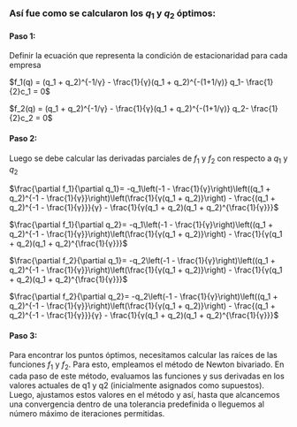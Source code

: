 ###  Así fue como se calcularon los $q_1$ y $q_2$ óptimos:

#### Paso 1:
Definir la ecuación que representa la condición de estacionaridad para cada empresa

$f_1(q) = (q_1 + q_2)^{-1/γ} - \frac{1}{γ}(q_1 + q_2)^{-(1+1/γ)} q_1- \frac{1}{2}c_1 = 0$

$f_2(q) = (q_1 + q_2)^{-1/γ} - \frac{1}{γ}(q_1 + q_2)^{-(1+1/γ)} q_2- \frac{1}{2}c_2 = 0$

#### Paso 2:

Luego se debe calcular las derivadas parciales de $f_1$ y $f_2$ con respecto a $q_1$ y $q_2$

$\frac{\partial f_1}{\partial q_1}= -q_1\left(-1 - \frac{1}{γ}\right)\left((q_1 + q_2)^{-1 - \frac{1}{γ}}\right)\left(\frac{1}{γ(q_1 + q_2)}\right) - \frac{(q_1 + q_2)^{-1 - \frac{1}{γ}}}{γ} - \frac{1}{γ(q_1 + q_2)(q_1 + q_2)^{\frac{1}{γ}}}$

$\frac{\partial f_1}{\partial q_2}= -q_1\left(-1 - \frac{1}{γ}\right)\left((q_1 + q_2)^{-1 - \frac{1}{γ}}\right)\left(\frac{1}{γ(q_1 + q_2)}\right) - \frac{1}{γ(q_1 + q_2)(q_1 + q_2)^{\frac{1}{γ}}}$

$\frac{\partial f_2}{\partial q_1}= -q_2\left(-1 - \frac{1}{γ}\right)\left((q_1 + q_2)^{-1 - \frac{1}{γ}}\right)\left(\frac{1}{γ(q_1 + q_2)}\right) - \frac{1}{γ(q_1 + q_2)(q_1 + q_2)^{\frac{1}{γ}}}$

$\frac{\partial f_2}{\partial q_2}= -q_2\left(-1 - \frac{1}{γ}\right)\left((q_1 + q_2)^{-1 - \frac{1}{γ}}\right)\left(\frac{1}{γ(q_1 + q_2)}\right) - \frac{(q_1 + q_2)^{-1 - \frac{1}{γ}}}{γ} - \frac{1}{γ(q_1 + q_2)(q_1 + q_2)^{\frac{1}{γ}}}$

#### Paso 3:

Para encontrar los puntos óptimos, necesitamos calcular las raíces de las funciones $f_1$ y $f_2$. Para esto, empleamos el método de Newton bivariado. En cada paso de este método, evaluamos las funciones y sus derivadas en los valores actuales de q1 y q2 (inicialmente asignados como supuestos). Luego, ajustamos estos valores en el método y así, hasta que alcancemos una convergencia dentro de una tolerancia predefinida o lleguemos al número máximo de iteraciones permitidas.


